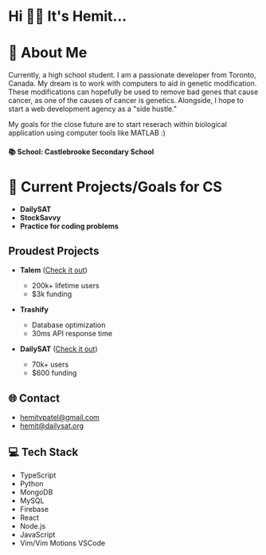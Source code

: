 # Hi 👋🏽 It's Hemit... 

# 💫 About Me  
Currently, a high school student. I am a passionate developer from Toronto, Canada. My dream is to work with computers to aid in genetic modification. These modifications can hopefully be used to remove bad genes that cause cancer, as one of the causes of cancer is genetics. Alongside, I hope to start a web development agency as a "side hustle."

My goals for the close future are to start reserach within biological application using computer tools like MATLAB :)

#### 📚 School: Castlebrooke Secondary School

# 🔭 Current Projects/Goals for CS  
- **DailySAT**
- **StockSavvy**
- **Practice for coding problems**

## Proudest Projects  
- **Talem** ([Check it out](http://www.talem.org))  
  - 200k+ lifetime users  
  - $3k funding  

- **Trashify**  
  - Database optimization  
  - 30ms API response time  

- **DailySAT** ([Check it out](http://www.dailysat.tech))  
  - 70k+ users  
  - $600 funding  

## 🌐 Contact  
- hemitvpatel@gmail.com  
- hemit@dailysat.org  

## 💻 Tech Stack  
- TypeScript  
- Python  
- MongoDB  
- MySQL  
- Firebase  
- React  
- Node.js  
- JavaScript
- Vim/Vim Motions VSCode
